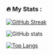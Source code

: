<!--
### Hi there 👋

**tomas-fryza/tomas-fryza** is a ✨ _special_ ✨ repository because its `README.md` (this file) appears on your GitHub profile.

Here are some ideas to get you started:

- 🔭 I’m currently working on ...
- 🌱 I’m currently learning ...
- 👯 I’m looking to collaborate on ...
- 🤔 I’m looking for help with ...
- 💬 Ask me about ...
- 📫 How to reach me: ...
- 😄 Pronouns: ...
- ⚡ Fun fact: ...
-->

### :fire: My Stats :

[![GitHub Streak](http://github-readme-streak-stats.herokuapp.com?user=tomas-fryza&theme=dark&background=000000)](https://git.io/streak-stats)

![GitHub stats](https://github-readme-stats.vercel.app/api?user=tomas-fryza&show_icons=true&theme=radical)

[![Top Langs](https://github-readme-stats.vercel.app/api/top-langs/?user=tomas-fryza&layout=compact)](https://github.com/anuraghazra/github-readme-stats)
